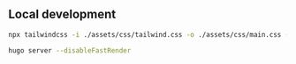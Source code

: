 ## Local development

```bash
npx tailwindcss -i ./assets/css/tailwind.css -o ./assets/css/main.css -w
```

```bash
hugo server --disableFastRender
```
